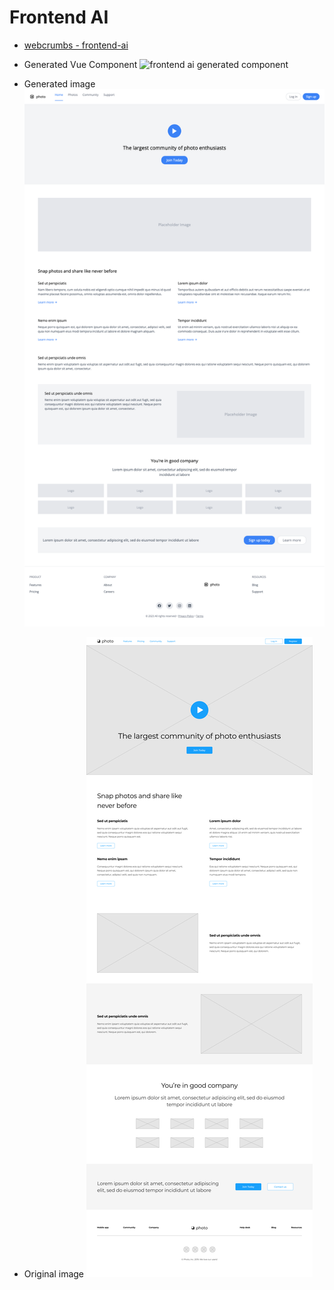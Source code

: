 # Frontend AI

- [webcrumbs - frontend-ai](https://app.webcrumbs.ai/frontend-ai)

- Generated Vue Component
![frontend ai generated component](./public/Mar-23-2025%2014-34-57.gif)

- Generated image
![image.png](./public/webcrumbs_thumbnail.png)

- Original image
![image.png](./public/Sample_Wireframe.png)
